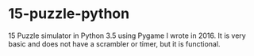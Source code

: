 # 15-puzzle-python
15 Puzzle simulator in Python 3.5 using Pygame I wrote in 2016. It is very basic and does not have a scrambler or timer,
but it is functional.
